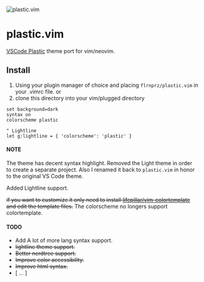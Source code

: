 ![plastic.vim](https://github.com/flrnprz/plastic.vim/blob/master/plastic-vim-screen.png)

# plastic.vim

[VSCode Plastic](https://github.com/will-stone/plastic) theme port for vim/neovim.

## Install

1. Using your plugin manager of choice and placing `flrnprz/plastic.vim` in your .vimrc file.
   or
2. clone this directory into your vim/plugged directory

```vim
set background=dark
syntax on
colorscheme plastic

" Lightline
let g:lightline = { 'colorscheme': 'plastic' }
```

#### NOTE

The theme has decent syntax highlight.
Removed the Light theme in order to create a separate project. Also I renamed it back to `plastic.vim` in
honor to the original VS Code theme.

Added Lightline support.

~~if you want to customize it only need to install [lifepillar/vim-colortemplate](https://github.com/lifepillar/vim-colortemplate) and edit the template files.~~
The colorscheme no longers support colortemplate.

#### TODO

- Add A lot of more lang syntax support.
- ~~lightline theme support.~~
- ~~Better nerdtree support.~~
- ~~Improve color accessibility.~~
- ~~Improve html syntax.~~
- [ ... ]

